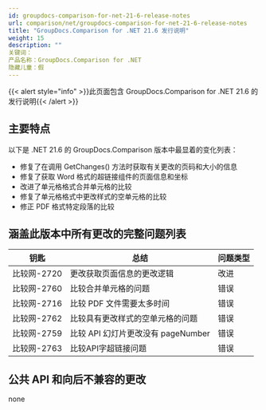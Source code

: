 ```yaml
---
id: groupdocs-comparison-for-net-21-6-release-notes
url: comparison/net/groupdocs-comparison-for-net-21-6-release-notes
title: "GroupDocs.Comparison for .NET 21.6 发行说明"
weight: 15
description: ""
关键词：
产品名称：GroupDocs.Comparison for .NET
隐藏儿童：假
---
```

{{< alert style="info" >}}此页面包含 GroupDocs.Comparison for .NET 21.6 的发行说明{{< /alert >}}

## 主要特点

以下是 .NET 21.6 的 GroupDocs.Comparison 版本中最显着的变化列表：

* 修复了在调用 GetChanges() 方法时获取有关更改的页码和大小的信息
* 修复了获取 Word 格式的超链接组件的页面信息和坐标
* 改进了单元格格式合并单元格的比较
* 修复了单元格格式中更改样式的空单元格的比较
* 修正 PDF 格式特定段落的比较

## 涵盖此版本中所有更改的完整问题列表

|钥匙 |总结 |问题类型 |
| --- | --- | --- |
|比较网-2720 |更改获取页面信息的更改逻辑 |改进 |
|比较网-2760 |比较合并单元格的问题 |错误 |
|比较网-2716 |比较 PDF 文件需要太多时间 |错误 |
|比较网-2762 |比较具有更改样式的空单元格的问题 |错误 |
|比较网-2759 |比较 API 幻灯片更改没有 pageNumber |错误 |
|比较网-2763 |比较API字超链接问题 |错误 |

## 公共 API 和向后不兼容的更改
none
